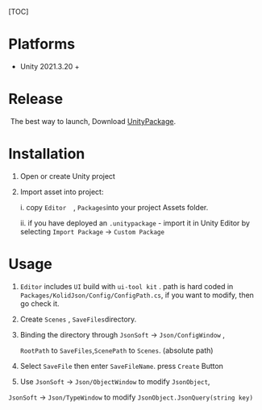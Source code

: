 [TOC]

# Platforms

* Unity 2021.3.20 +

#  Release

​	The best way to launch, Download [UnityPackage](https://github.com/K1einB1ue/KolidSoft.Json/releases).

# Installation

1. Open or create Unity project

2. Import asset into project:

   i.   copy `Editor  `, `Packages`into your project Assets folder. 

   ii. if you have deployed an `.unitypackage` - import it in Unity Editor by selecting `Import Package` → `Custom Package`

# Usage 

1. `Editor` includes `UI` build with `ui-tool kit` . path is hard coded in `Packages/KolidJson/Config/ConfigPath.cs`, if you want to modify, then go check it.

2.  Create `Scenes` , `SaveFiles`directory.

3.  Binding the directory through  `JsonSoft` → `Json/ConfigWindow` ,

    `RootPath`  to `SaveFiles`,`ScenePath` to `Scenes`. (absolute path)

4.  Select `SaveFile` then enter `SaveFileName`. press `Create` Button

5.  Use `JsonSoft` → `Json/ObjectWindow` to modify `JsonObject`,

   `JsonSoft` → `Json/TypeWindow` to modify `JsonObject.JsonQuery(string key)`

